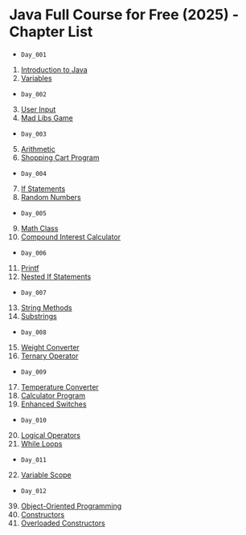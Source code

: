 # Java Full Course for Free (2025) - Chapter List

- `Day_001`

1.  [Introduction to Java](./Day_001/Project_001)
2.  [Variables](./Day_001/Project_002)

- `Day_002`

3. [User Input](./Day_002/Project_001)
4. [Mad Libs Game](./Day_002/Project_002)

- `Day_003`

5. [Arithmetic](./Day_003/Project_001)
6. [Shopping Cart Program](./Day_003/Project_002)

- `Day_004`

7. [If Statements](./Day_004/Project_001)
8. [Random Numbers](./Day_004/Project_002)

- `Day_005`

9. [Math Class](./Day_005/Project_001)
10. [Compound Interest Calculator](./Day_005/Project_002)

- `Day_006`

11. [Printf](./Day_006/Project_001)
12. [Nested If Statements](./Day_006/Project_002)

- `Day_007`

13. [String Methods](./Day_007/Project_001)
14. [Substrings](./Day_007/Project_002)

- `Day_008`

15. [Weight Converter](./Day_008/Project_001)
16. [Ternary Operator](./Day_008/Project_002)

- `Day_009`

17. [Temperature Converter](./Day_009/Project_001)
18. [Calculator Program](./Day_009/Project_002)
19. [Enhanced Switches](./Day_009/Project_003)

- `Day_010`

20. [Logical Operators](./Day_010/Project_001)
21. [While Loops](./Day_010/Project_002)

- `Day_011`

22. [Variable Scope](./Day_011/Project_001)

- `Day_012`

39. [Object-Oriented Programming](./Day_012/Project_001)
40. [Constructors](./Day_012/Project_002)
41. [Overloaded Constructors](./Day_012/Project_003)

<!--
23. [For Loops](./Day_023/Project_001)
24. [Break & Continue](./Day_024/Project_001)
25. [Nested Loops](./Day_025/Project_001)
26. [Methods](./Day_026/Project_001)
27. [Overloaded Methods](./Day_027/Project_001)
28. [Number Guessing Game](./Day_022/Project_001)
29. [Banking Program](./Day_029/Project_001)
30. [Dice Roller Program](./Day_030/Project_001)
31. [Arrays](./Day_031/Project_001)
32. [Enter User Input into an Array](./Day_032/Project_001)
33. [Search an Array](./Day_033/Project_001)
34. [Varargs](./Day_034/Project_001)
35. [2D Arrays](./Day_035/Project_001)
36. [Quiz Game](./Day_036/Project_001)
37. [Rock Paper Scissors](./Day_037/Project_001)
38. [Slot Machine](./Day_038/Project_001)

---------------------------------------------------

39. [Object-Oriented Programming](./Day_039/Project_001) +
40. [Constructors](./Day_040/Project_001)
41. [Overloaded Constructors](./Day_041/Project_001)
42. [Array of Objects](./Day_042/Project_001)
43. [Static](./Day_043/Project_001)
44. [Inheritance](./Day_044/Project_001)
45. [Super](./Day_045/Project_001)
46. [Method Overriding](./Day_046/Project_001)
47. [ToString Method](./Day_047/Project_001)
48. [Abstraction](./Day_048/Project_001)
49. [Interfaces](./Day_049/Project_001)
50. [Polymorphism](./Day_050/Project_001)
51. [Runtime Polymorphism](./Day_051/Project_001)
52. [Getters and Setters](./Day_052/Project_001)
53. [Aggregation](./Day_053/Project_001)
54. [Composition](./Day_054/Project_001)
55. [Wrapper Classes](./Day_055/Project_001)
56. [ArrayLists](./Day_056/Project_001)
57. [Exception Handling](./Day_057/Project_001)
58. [Write Files](./Day_058/Project_001)
59. [Read Files](./Day_059/Project_001)
60. [Music Player](./Day_060/Project_001)
61. [Hangman Game](./Day_061/Project_001)
62. [Dates & Times](./Day_062/Project_001)
63. [Anonymous Classes](./Day_063/Project_001)
64. [TimerTasks](./Day_064/Project_001)
65. [Countdown Timer](./Day_065/Project_001)
66. [Generics](./Day_066/Project_001)
67. [HashMaps](./Day_067/Project_001)
68. [Enums](./Day_068/Project_001)
69. [Threading](./Day_069/Project_001)
70. [Multithreading](./Day_070/Project_001)
71. [Alarm Clock](./Day_071/Project_001)
-->
